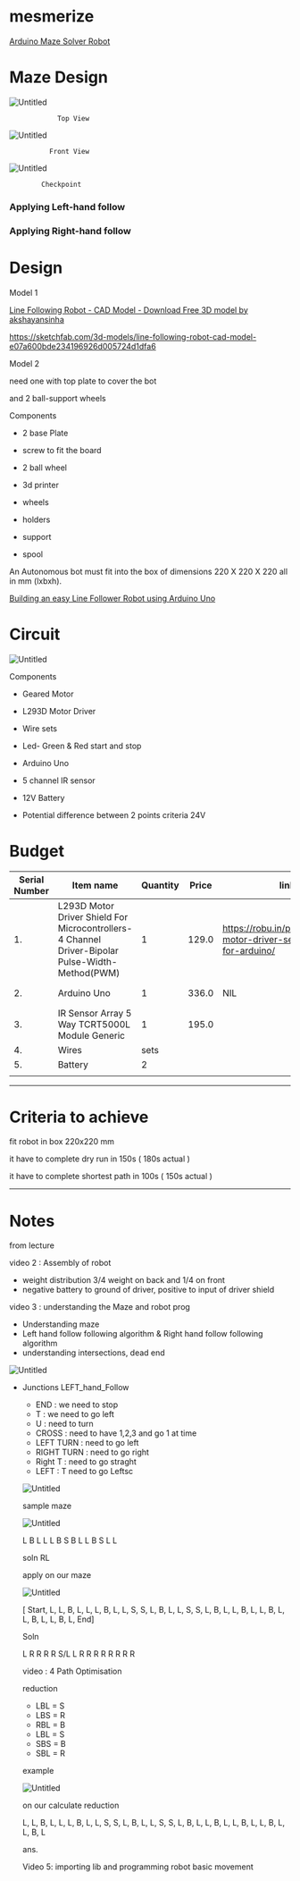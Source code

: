 # mesmerize

[Arduino Maze Solver Robot](https://youtube.com/playlist?list=PL3uaVtgnSHfcN1hnLmKRi3_w1aOq2ehbk&si=3nsC0vLpFWi2FMTr)

# Maze Design

![Untitled](https://prod-files-secure.s3.us-west-2.amazonaws.com/46048df6-d54d-4db8-97e8-9689c541c740/4da37012-844e-4861-992f-332cb227e114/Untitled.png)

                Top View 

![Untitled](https://prod-files-secure.s3.us-west-2.amazonaws.com/46048df6-d54d-4db8-97e8-9689c541c740/bda792fc-d8d5-4933-8032-e77cac9425fa/Untitled.png)

              Front View

![Untitled](https://prod-files-secure.s3.us-west-2.amazonaws.com/46048df6-d54d-4db8-97e8-9689c541c740/14baef84-7818-4456-85e0-3004cf5b8f95/Untitled.png)

            Checkpoint

### Applying Left-hand follow

### Applying Right-hand follow

# Design

Model 1

[Line Following Robot - CAD Model - Download Free 3D model by akshayansinha](https://sketchfab.com/3d-models/line-following-robot-cad-model-e07a600bde234196926d005724d1dfa6)

https://sketchfab.com/3d-models/line-following-robot-cad-model-e07a600bde234196926d005724d1dfa6

Model 2

need one with top plate to cover the bot

and 2 ball-support wheels 

Components

- 2 base Plate
- screw to fit the board
- 2 ball wheel
- 3d printer

- wheels
- holders
- support
- spool

An Autonomous bot must fit into the box of dimensions 220 X 220 X 220 all in mm (lxbxh).

[Building an easy Line Follower Robot using Arduino Uno](https://circuitdigest.com/microcontroller-projects/arduino-uno-line-follower-robot)

# Circuit

![Untitled](https://prod-files-secure.s3.us-west-2.amazonaws.com/46048df6-d54d-4db8-97e8-9689c541c740/10e95a4a-6427-493e-821a-76b38c3027ef/Untitled.png)

Components

- Geared Motor
- L293D Motor Driver
- Wire sets
- Led- Green & Red start and stop

- Arduino Uno
- 5 channel IR sensor
- 12V Battery
- Potential difference between 2 points criteria 24V

# Budget

| Serial Number | Item name | Quantity | Price | link | Availability |
| --- | --- | --- | --- | --- | --- |
| 1. | L293D Motor Driver Shield For Microcontrollers-4 Channel Driver-Bipolar Pulse-Width-Method(PWM) | 1 | 129.0 | https://robu.in/product/l293d-motor-driver-servo-shield-for-arduino/ | need to purchase |
| 2.  | Arduino Uno | 1 | 336.0 | NIL | Available (jaivik) |
| 3.  | IR Sensor Array 5 Way TCRT5000L Module Generic | 1 | 195.0 |  |  |
| 4. | Wires  | sets |  |  |  |
| 5.  | Battery | 2 |  |  |  |
|  |  |  |  |  |  |

---

# Criteria to achieve

fit robot in box 220x220 mm

it have to complete dry run in 150s ( 180s actual )

it have to complete shortest path in  100s ( 150s actual )

---

# Notes

from lecture

video 2 : Assembly of robot

- weight distribution 3/4 weight on back and 1/4 on front
- negative battery to ground of driver, positive to input of driver shield

video 3 : understanding the Maze and robot prog

- Understanding maze
- Left hand follow following algorithm & Right hand follow following algorithm
- understanding intersections, dead end

![Untitled](https://prod-files-secure.s3.us-west-2.amazonaws.com/46048df6-d54d-4db8-97e8-9689c541c740/ef7189e3-9339-4aad-a8f0-b30f12612419/Untitled.png)

- Junctions LEFT_hand_Follow
    - END : we need to stop
    - T : we need to go left
    - U : need to turn
    - CROSS : need to have 1,2,3 and go 1 at time
    - LEFT TURN : need to go left
    - RIGHT TURN : need to go right
    - Right T : need to go straght
    - LEFT : T need to go Leftsc
    
    ![Untitled](https://prod-files-secure.s3.us-west-2.amazonaws.com/46048df6-d54d-4db8-97e8-9689c541c740/7ca6a46d-033f-45fd-8d88-742a26ee0d08/Untitled.png)
    
    sample maze 
    
    ![Untitled](https://prod-files-secure.s3.us-west-2.amazonaws.com/46048df6-d54d-4db8-97e8-9689c541c740/c3d8bcf3-dd05-4b5b-a62d-88158858f90d/Untitled.png)
    
    L B L L L B S B L L B S L L
    
    soln RL
    
    apply on our maze 
    
    ![Untitled](https://prod-files-secure.s3.us-west-2.amazonaws.com/46048df6-d54d-4db8-97e8-9689c541c740/eb5078a7-c865-4172-9676-2fcedfed7f82/Untitled.png)
    
    [ Start,  L, L, B, L, L, L, B, L, L, S, S, L, B, L, L, S, S, L, B, L, L, B, L, L, B, L, L, B, L, L, B, L, End]
    
    Soln 
    
    L R R R R S/L L R R R R R R R R
    
    video : 4 Path Optimisation 
    
    reduction 
    
    - LBL = S
    - LBS = R
    - RBL = B
    - LBL = S
    - SBS = B
    - SBL = R
    
    example 
    
    ![Untitled](https://prod-files-secure.s3.us-west-2.amazonaws.com/46048df6-d54d-4db8-97e8-9689c541c740/3c29934b-5987-400f-b2d6-fbc3ce8a4052/Untitled.png)
    
    on our calculate reduction 
    
    L, L, B, L, L, L, B, L, L, S, S, L, B, L, L, S, S, L, B, L, L, B, L, L, B, L, L, B, L, L, B, L
    
    ans. 
    
    Video 5: importing lib and programming robot basic movement
